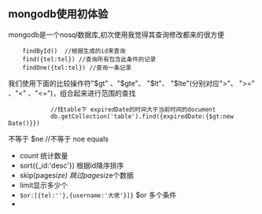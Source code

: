 ## mongodb使用初体验

mongodb是一个nosql数据库,初次使用我觉得其查询修改都来的很方便

        findById()  //根据生成的id来查询
        find({tel:tel}) //查询所有包含此条件的记录
        findOne({tel:tel}) //查询一条记录

我们使用下面的比较操作符"$gt" 、"$gte"、 "$lt"、 "$lte"(分别对应">"、 ">=" 、"<" 、"<=")，组合起来进行范围的查找

                //找table下 expiredDate的时间大于当前时间的document
                db.getCollection('table').find({expiredDate:{$gt:new Date()}})

不等于 $ne  //不等于 noe equals
+ count 统计数量
+ sort({_id:'desc'}) 根据id降序排序
+ skip(page*size) 跳过page*size个数据
+ limit显示多少个
+ `$or:[{tel:''},{username:'大佬'}]}` $or 多个条件
+ 
